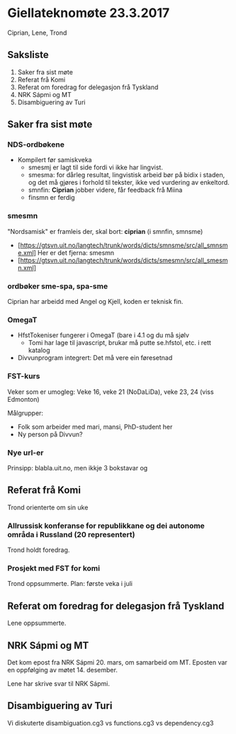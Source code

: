 # Giellateknomøte 23.3.2017

Ciprian, Lene, Trond

##  Saksliste
1. Saker fra sist møte
1. Referat frå Komi
1. Referat om foredrag for delegasjon frå Tyskland
1. NRK Sápmi og MT
1. Disambiguering av Turi

## Saker fra sist møte
###  NDS-ordbøkene

* Kompilert før samiskveka
    - smesmj er lagt til side fordi vi ikke har lingvist.
    - smesma: for dårleg resultat, lingvistisk arbeid bør på bidix i staden, og det må gjøres i forhold til tekster, ikke ved vurdering av enkeltord.
    - smnfin: **Ciprian** jobber videre, får feedback frå  Miina
    - finsmn er ferdig

### smesmn
 "Nordsamisk" er framleis der, skal bort: **ciprian** (i smnfin, smnsme)
* [https://gtsvn.uit.no/langtech/trunk/words/dicts/smnsme/src/all_smnsme.xml]
Her er det fjerna: smesmn
* [https://gtsvn.uit.no/langtech/trunk/words/dicts/smesmn/src/all_smesmn.xml]

###  ordbøker sme-spa, spa-sme

Ciprian har arbeidd med Angel og Kjell, koden er teknisk fin.

### OmegaT

* HfstTokeniser fungerer i OmegaT (bare i 4.1 og du må sjølv
    - Tomi har lage til javascript, brukar må putte se.hfstol, etc. i rett katalog
* Divvunprogram integrert: Det må vere ein føresetnad

### FST-kurs

Veker som er umogleg:
Veke 16, veke 21 (NoDaLiDa), veke 23, 24 (viss Edmonton)

Målgrupper:
* Folk som arbeider med mari, mansi, PhD-student her
* Ny person på Divvun?

### Nye url-er

Prinsipp: blabla.uit.no, men ikkje 3 bokstavar og

##  Referat frå Komi
Trond orienterte om sin uke

### Allrussisk konferanse for republikkane og dei autonome områda i Russland (20 representert)
Trond holdt foredrag.

### Prosjekt med FST for komi
Trond oppsummerte. Plan: første veka i juli

##  Referat om foredrag for delegasjon frå Tyskland
Lene oppsummerte.

##  NRK Sápmi og MT

Det kom epost fra NRK Sápmi 20. mars, om samarbeid om MT. Eposten var en oppfølging av møtet 14. desember.

Lene har skrive svar til NRK Sápmi.

##  Disambiguering av Turi
Vi diskuterte disambiguation.cg3 vs functions.cg3 vs dependency.cg3
